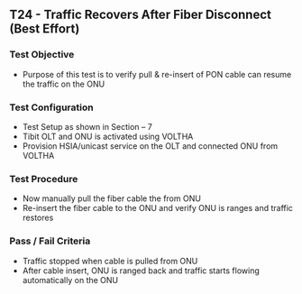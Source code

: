 ## T24 - Traffic Recovers After Fiber Disconnect (Best Effort)

### Test Objective

* Purpose of this test is to verify pull & re-insert of PON cable can resume the traffic on the ONU

### Test Configuration
* Test Setup as shown in Section – 7
* Tibit OLT and ONU is activated using VOLTHA
* Provision HSIA/unicast service on the OLT and connected ONU from VOLTHA

### Test Procedure
* Now manually pull the fiber cable the from ONU
* Re-insert the fiber cable to the ONU and verify ONU is ranges and traffic restores

### Pass / Fail Criteria
* Traffic stopped when cable is pulled from ONU
* After cable insert, ONU is ranged back and traffic starts flowing automatically on the ONU
